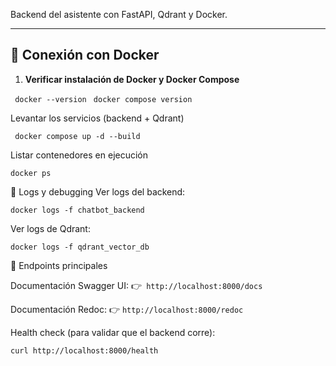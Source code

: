 
Backend del asistente con FastAPI, Qdrant y Docker.

---

## 🔹 Conexión con Docker

1. **Verificar instalación de Docker y Docker Compose**
  
  ` docker --version`
  ` docker compose version`

Levantar los servicios (backend + Qdrant)

` docker compose up -d --build`

Listar contenedores en ejecución

`docker ps`

🔹 Logs y debugging
Ver logs del backend:

`docker logs -f chatbot_backend`

Ver logs de Qdrant:

`docker logs -f qdrant_vector_db`

🔹 Endpoints principales

Documentación Swagger UI:
👉` http://localhost:8000/docs`

Documentación Redoc:
👉 `http://localhost:8000/redoc`

Health check (para validar que el backend corre):

`curl http://localhost:8000/health`